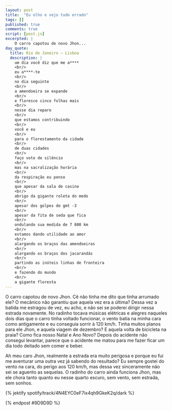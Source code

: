```yaml
---
layout: post
title:  "Eu olho e vejo tudo errado"
tags: []
published: true
comments: true
script: [post.js]
excerpted: |
    O carro capotou de novo Jhon...
day_quote:
  title: Rio de Janeiro — Lisboa
  description: |
    um dia você diz que me a**** 
    <br/>
    eu a****-te
    <br/>
    no dia seguinte 
    <br/>
    a amendoeira se expande 
    <br/>
    e floresce cinco folhas mais 
    <br/>
    nesse dia reparo 
    <br/>
    que estamos contribuindo 
    <br/>
    você e eu 
    <br/>
    para o florestamento da cidade 
    <br/>
    de duas cidades 
    <br/>
    faço voto de silêncio 
    <br/>
    mas na sacralização horária 
    <br/>
    da respiração eu penso 
    <br/>
    que apesar da sala de casino 
    <br/>
    abrigo da gigante roleta do medo 
    <br/>
    apesar dos golpes de gmt -3 
    <br/>
    apesar da fita de seda que fica 
    <br/>
    ondulando sua medida de 7 800 km 
    <br/>
    estamos dando utilidade ao amor 
    <br/>
    alargando os braços das amendoeiras 
    <br/>
    alargando os braços dos jacarandás 
    <br/>
    partindo as inúteis linhas de fronteira 
    <br/>
    e fazendo do mundo
    <br/> 
    a gigante floresta
---
```


O carro capotou de novo Jhon. Cê não tinha me dito que tinha arrumado ele? O mecânico não garantiu que aquela vez era a última? Dessa vez a batida me estragou de vez, eu acho, e não sei se poderei dirigir nessa estrada novamente. No radinho tocava músicas elétricas e alegres naqueles dois dias que o carro tinha voltado funcionar, o vento batia na minha cara como antigamente e eu conseguia sorrir à 120 km/h. Tinha muitos planos para ele Jhon, e aquela viagem de dezembro? E aquela volta de bicicleta na praia? Como fica nosso Natal e Ano Novo? Depois do acidente não consegui levantar, parece que o acidente me matou para me fazer ficar um dia todo deitado sem comer e beber.

Ah meu caro Jhon, realmente a estrada era muito perigosa e porque eu fui me aventurar uma outra vez já sabendo do resultado? Eu sempre gostei do vento na cara, do perigo aos 120 km/h, mas dessa vez sinceramente não sei se aguento as sequelas. O radinho do carro ainda funciona Jhon, mas ele chora tanto quanto eu nesse quarto escuro, sem vento, sem estrada, sem sonhos.


{% jektify spotify/track/4N4EYC0eF7ix4qh9GkeK2q/dark %}

{% endpost #9D9D9D %}